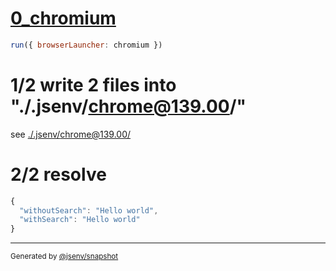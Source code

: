 # [0_chromium](../../script_module_jsx_dev.test.mjs#L35)

```js
run({ browserLauncher: chromium })
```

# 1/2 write 2 files into "./.jsenv/chrome@139.00/"

see [./.jsenv/chrome@139.00/](./.jsenv/chrome@139.00/)

# 2/2 resolve

```js
{
  "withoutSearch": "Hello world",
  "withSearch": "Hello world"
}
```

---

<sub>
  Generated by <a href="https://github.com/jsenv/core/tree/main/packages/tooling/snapshot">@jsenv/snapshot</a>
</sub>
